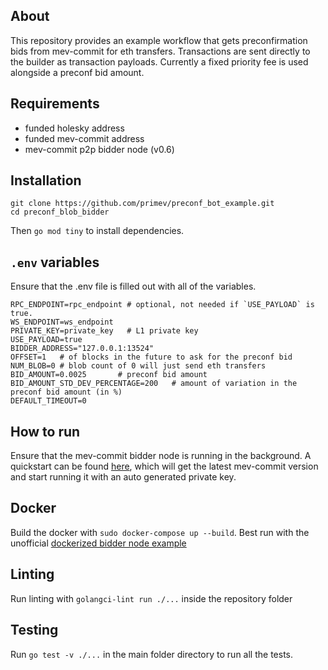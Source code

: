 ## About
This repository provides an example workflow that gets preconfirmation bids from mev-commit for eth transfers. Transactions are sent directly to the builder as transaction payloads. Currently a fixed priority fee is used alongside a preconf bid amount.


## Requirements
- funded holesky address
- funded mev-commit address
- mev-commit p2p bidder node (v0.6)

## Installation
```
git clone https://github.com/primev/preconf_bot_example.git
cd preconf_blob_bidder
```

Then `go mod tiny` to install dependencies.

## `.env` variables
Ensure that the .env file is filled out with all of the variables.
```
RPC_ENDPOINT=rpc_endpoint # optional, not needed if `USE_PAYLOAD` is true.
WS_ENDPOINT=ws_endpoint
PRIVATE_KEY=private_key   # L1 private key
USE_PAYLOAD=true
BIDDER_ADDRESS="127.0.0.1:13524"
OFFSET=1   # of blocks in the future to ask for the preconf bid
NUM_BLOB=0 # blob count of 0 will just send eth transfers
BID_AMOUNT=0.0025       # preconf bid amount
BID_AMOUNT_STD_DEV_PERCENTAGE=200   # amount of variation in the preconf bid amount (in %)
DEFAULT_TIMEOUT=0
```
## How to run
Ensure that the mev-commit bidder node is running in the background. A quickstart can be found [here](https://docs.primev.xyz/get-started/quickstart), which will get the latest mev-commit version and start running it with an auto generated private key. 

## Docker
Build the docker with `sudo docker-compose up --build`. Best run with the unofficial [dockerized bidder node example](https://github.com/primev/bidder_node_docker)

## Linting
Run linting with `golangci-lint run ./...` inside the repository folder

## Testing
Run `go test -v ./...` in the main folder directory to run all the tests.